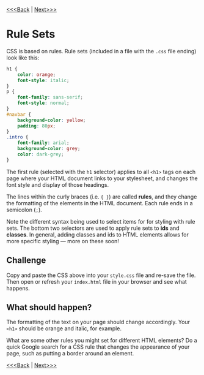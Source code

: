 [<<<Back](integration.md) | [Next>>>](filter.md)

# Rule Sets

CSS is based on rules. Rule sets (included in a file with the `.css` file ending) look like this:

```css
h1 {
    color: orange;
    font-style: italic;
}
p {
    font-family: sans-serif;
    font-style: normal;
}
#navbar {
    background-color: yellow;
    padding: 80px;
}
.intro {
    font-family: arial;
    background-color: grey;
    color: dark-grey;
}
```

The first rule (selected with the `h1` selector) applies to all `<h1>` tags on each page where your HTML document links to your stylesheet, and changes the font style and display of those headings.

The lines within the curly braces (i.e. `{ }`) are called **rules**, and they change the formatting of the elements in the HTML document. Each rule ends in a semicolon (`;`).

Note the different syntax being used to select items for for styling with rule sets. The bottom two selectors are used to apply rule sets to **ids** and **classes**. In general, adding classes and ids to HTML elements allows for more specific styling — more on these soon!

## Challenge

Copy and paste the CSS above into your `style.css` file and re-save the file. Then open or refresh your `index.html` file in your browser and see what happens.  

## What should happen? 

The formatting of the text on your page should change accordingly. Your `<h1>` should be orange and italic, for example.

What are some other rules you might set for different HTML elements? Do a quick Google search for a CSS rule that changes the appearance of your page, such as putting a border around an element.

[<<<Back](integration.md) | [Next>>>](filter.md)
